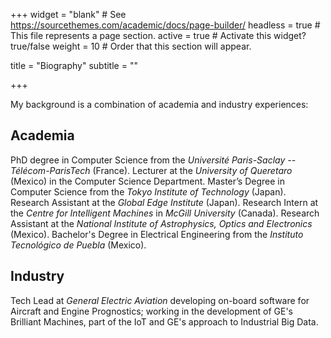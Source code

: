 +++
widget = "blank"  # See https://sourcethemes.com/academic/docs/page-builder/
headless = true  # This file represents a page section.
active = true  # Activate this widget? true/false
weight = 10  # Order that this section will appear.

title = "Biography"
subtitle = ""

+++

My background is a combination of academia and industry experiences:

## Academia

PhD degree in Computer Science from the _Université Paris-Saclay -- Télécom-ParisTech_ (France). Lecturer at the _University of Queretaro_ (Mexico) in the Computer Science Department. Master’s Degree in Computer Science from the _Tokyo Institute of Technology_ (Japan). Research Assistant at the _Global Edge Institute_ (Japan). Research Intern at the _Centre for Intelligent Machines_ in _McGill University_ (Canada). Research Assistant at the _National Institute of Astrophysics, Optics and Electronics_ (Mexico).  Bachelor's Degree in Electrical Engineering from the _Instituto Tecnológico de Puebla_ (Mexico).

## Industry

Tech Lead at _General Electric Aviation_ developing on-board software for Aircraft and Engine Prognostics; working in the development of GE's Brilliant Machines, part of the IoT and GE's approach to Industrial Big Data.